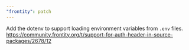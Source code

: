```yaml
---
"frontity": patch
---
```


Add the dotenv to support loading environment variables from `.env` files.
https://community.frontity.org/t/support-for-auth-header-in-source-packages/2678/12

